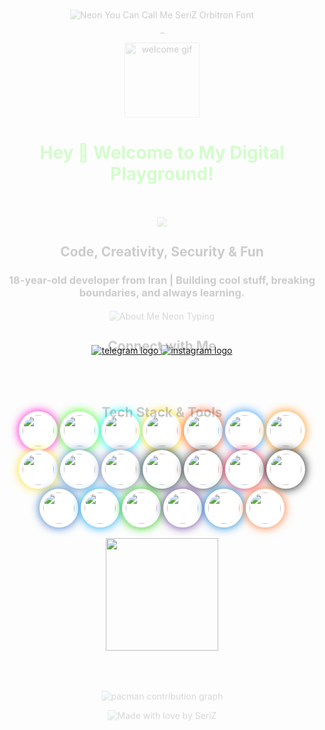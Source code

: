 <!-- Neon Typing Animation - Main Title -->
<p align="center">
  <img src="https://readme-typing-svg.demolab.com?font=Orbitron&weight=900&size=44&pause=1000&color=39FF14&center=true&vCenter=true&width=700&lines=You+Can+Call+Me+%F0%9F%91%A8+SeriZ+%F0%9F%A7%AA" alt="Neon You Can Call Me SeriZ Orbitron Font" />
</p>

<!-- Animated Gradient Divider -->
<p align="center">
  <img src="https://raw.githubusercontent.com/araSeriZ/araSeriZ/main/gradient-bar.gif" height="8" alt="gradient bar" />
</p>

<!-- Welcome Animated GIF - Fixed with your link -->
<p align="center">
  <img src="https://media0.giphy.com/media/v1.Y2lkPTc5MGI3NjExeWthMGh6Z29vNXM4OWRyMXkwcWR3cGRnNHU5eXRwYXRib2JuN2UwbSZlcD12MV9pbnRlcm5hbF9naWZfYnlfaWQmY3Q9Zw/FeVg8ViEczcxG/giphy.gif" height="120" alt="welcome gif" />
</p>

<h1 align="center"><span style="color:#39FF14;">Hey 👋 Welcome to My Digital Playground!</span></h1>

<br clear="both">

<!-- Name and tagline badge -->
<p align="center">
  <img src="https://img.shields.io/badge/I%27m%20Nima-%F0%9F%91%A8%20SeriZ-39FF14?style=for-the-badge&logo=github" />
</p>

<h2 align="center">Code, Creativity, Security & Fun</h2>
<h3 align="center">18-year-old developer from Iran | Building cool stuff, breaking boundaries, and always learning.</h3>

<!-- Animated About Me Card -->
<p align="center">
  <img src="https://readme-typing-svg.demolab.com?font=Fira+Code&weight=900&size=24&pause=1000&color=FF00CC&background=00000000&center=true&vCenter=true&width=700&lines=Web+%26+App+Developer;Security+Lover;Always+Learning;Always+Exploring;Creativity+is+my+superpower!" alt="About Me Neon Typing" />
</p>

<!-- Socials Animated -->
<h2 align="center">Connect with Me</h2>
<div align="center">
  <a href="https://t.me/SeriZdev" target="_blank">
    <img src="https://img.shields.io/badge/Telegram-0088CC?style=for-the-badge&logo=telegram&logoColor=white" alt="telegram logo" />
  </a>
  <a href="https://www.instagram.com/itzSeriZ" target="_blank">
    <img src="https://img.shields.io/badge/Instagram-E4405F?style=for-the-badge&logo=instagram&logoColor=white" alt="instagram logo" />
  </a>
</div>

<br>

<!-- Animated Tech Stack -->
<h2 align="center">Tech Stack & Tools</h2>
<div align="center">
  <!-- Each logo inside a rounded white circle with hover glow effect -->
  <img src="https://cdn.jsdelivr.net/gh/devicons/devicon/icons/codeigniter/codeigniter-plain-wordmark.svg" height="50" style="background:white; border-radius:50%; padding:6px; box-shadow:0 0 15px #FF00CC;" />
  <img src="https://cdn.jsdelivr.net/gh/devicons/devicon/icons/csharp/csharp-original.svg" height="50" style="background:white; border-radius:50%; padding:6px; box-shadow:0 0 15px #39FF14;" />
  <img src="https://cdn.jsdelivr.net/gh/devicons/devicon/icons/cplusplus/cplusplus-original.svg" height="50" style="background:white; border-radius:50%; padding:6px; box-shadow:0 0 15px #00FFFF;" />
  <img src="https://cdn.jsdelivr.net/gh/devicons/devicon/icons/c/c-original.svg" height="50" style="background:white; border-radius:50%; padding:6px; box-shadow:0 0 15px #FFD700;" />
  <img src="https://cdn.jsdelivr.net/gh/devicons/devicon/icons/html5/html5-original.svg" height="50" style="background:white; border-radius:50%; padding:6px; box-shadow:0 0 15px #FF4500;" />
  <img src="https://cdn.jsdelivr.net/gh/devicons/devicon/icons/css3/css3-original.svg" height="50" style="background:white; border-radius:50%; padding:6px; box-shadow:0 0 15px #1E90FF;" />
  <img src="https://cdn.jsdelivr.net/gh/devicons/devicon/icons/java/java-original.svg" height="50" style="background:white; border-radius:50%; padding:6px; box-shadow:0 0 15px #FF8C00;" />
  <img src="https://cdn.jsdelivr.net/gh/devicons/devicon/icons/javascript/javascript-original.svg" height="50" style="background:white; border-radius:50%; padding:6px; box-shadow:0 0 15px #F7DF1E;" />
  <img src="https://cdn.jsdelivr.net/gh/devicons/devicon/icons/python/python-original.svg" height="50" style="background:white; border-radius:50%; padding:6px; box-shadow:0 0 15px #4B8BBE;" />
  <img src="https://cdn.jsdelivr.net/gh/devicons/devicon/icons/php/php-original.svg" height="50" style="background:white; border-radius:50%; padding:6px; box-shadow:0 0 15px #777BB4;" />
  <img src="https://cdn.jsdelivr.net/gh/devicons/devicon/icons/django/django-plain.svg" height="50" style="background:white; border-radius:50%; padding:6px; box-shadow:0 0 15px #092E20;" />
  <img src="https://cdn.jsdelivr.net/gh/devicons/devicon/icons/linux/linux-original.svg" height="50" style="background:white; border-radius:50%; padding:6px; box-shadow:0 0 15px #333;" />
  <img src="https://cdn.jsdelivr.net/gh/devicons/devicon/icons/nestjs/nestjs-original.svg" height="50" style="background:white; border-radius:50%; padding:6px; box-shadow:0 0 15px #E0234E;" />
  <img src="https://cdn.jsdelivr.net/gh/devicons/devicon/icons/nextjs/nextjs-original.svg" height="50" style="background:white; border-radius:50%; padding:6px; box-shadow:0 0 15px #000;" />
  <img src="https://cdn.jsdelivr.net/gh/devicons/devicon/icons/r/r-original.svg" height="50" style="background:white; border-radius:50%; padding:6px; box-shadow:0 0 15px #276DC3;" />
  <img src="https://cdn.jsdelivr.net/gh/devicons/devicon/icons/windows8/windows8-original.svg" height="50" style="background:white; border-radius:50%; padding:6px; box-shadow:0 0 15px #00A4EF;" />
  <img src="https://cdn.jsdelivr.net/gh/devicons/devicon/icons/vim/vim-original.svg" height="50" style="background:white; border-radius:50%; padding:6px; box-shadow:0 0 15px #19C700;" />
  <img src="https://cdn.jsdelivr.net/gh/devicons/devicon/icons/visualstudio/visualstudio-plain.svg" height="50" style="background:white; border-radius:50%; padding:6px; box-shadow:0 0 15px #5C2D91;" />
  <img src="https://cdn.jsdelivr.net/gh/devicons/devicon/icons/vscode/vscode-original.svg" height="50" style="background:white; border-radius:50%; padding:6px; box-shadow:0 0 15px #007ACC;" />
  <img src="https://cdn.jsdelivr.net/gh/devicons/devicon/icons/gitlab/gitlab-original.svg" height="50" style="background:white; border-radius:50%; padding:6px; box-shadow:0 0 15px #FC6D26;" />
</div>

<br>

<!-- Animated GIF for vibe -->
<div align="center">
  <img height="180" src="https://media.giphy.com/media/v1.Y2lkPTc5MGI3NjExcHZvOTN0enZmMXJmNDZ6ejZlZjFucDM3cjkxOHppeHJ3MjJ5d2ljeSZlcD12MV9pbnRlcm5hbF9naWZfYnlfaWQmY3Q9Zw/H03PuVdwREB21ANkLX/giphy.gif"  />
</div>

<br>

<!-- Pacman Contribution Graph (Animated!) -->
<p align="center">
  <picture>
    <source media="(prefers-color-scheme: dark)" srcset="https://raw.githubusercontent.com/araSeriZ/araSeriZ/output/pacman-contribution-graph-dark.svg">
    <source media="(prefers-color-scheme: light)" srcset="https://raw.githubusercontent.com/araSeriZ/araSeriZ/output/pacman-contribution-graph.svg">
    <img alt="pacman contribution graph" src="https://raw.githubusercontent.com/araSeriZ/araSeriZ/output/pacman-contribution-graph.svg">
  </picture>
</p>

<!-- Footer Animated Heart -->
<p align="center">
  <img src="https://readme-typing-svg.demolab.com?font=Pacifico&weight=900&size=32&pause=1000&color=FF00CC&center=true&vCenter=true&width=370&lines=Made+with+%F0%9F%92%96+by+SeriZ" alt="Made with love by SeriZ" />
</p>

<!-- Optional: Custom CSS for animation (only works if rendered by a markdown interpreter supporting style) -->
<style>
img[style*="border-radius:50%"]:hover {
  box-shadow:0 0 40px #39FF14, 0 0 20px #FF00CC, 0 0 60px #FFD700;
  transform: scale(1.15) rotate(-8deg);
  transition: all 0.25s cubic-bezier(.32,1.56,.88,.84);
}
h1, h2, h3, p {
  animation: fadeInUp 1.4s cubic-bezier(.42,2,.58,1);
}
@keyframes fadeInUp {
  0% {opacity:0; transform:translateY(40px);}
  100% {opacity:1; transform:translateY(0);}
}
</style>
